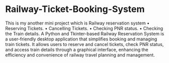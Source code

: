 # Railway-Ticket-Booking-System
This is my another mini project which is Railway reservation system
•  Reserving Tickets.
•  Cancelling Tickets.
•  Checking PNR status.
•  Checking the Train details.
A Python and Tkinter-based Railway Reservation System is a user-friendly desktop application that simplifies booking and managing train tickets. It allows users to reserve and cancel tickets, check PNR status, and access train details through a graphical interface, enhancing the efficiency and convenience of railway travel planning and management.

